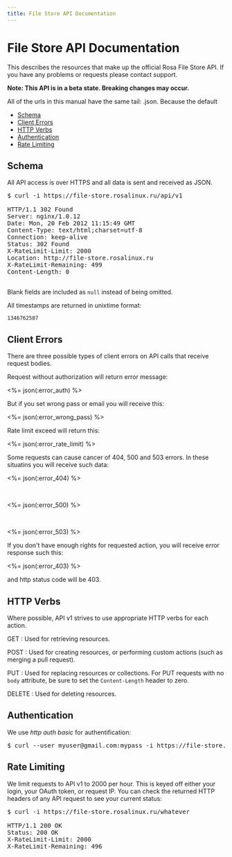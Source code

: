 ```yaml
---
title: File Store API Documentation
---
```


# File Store API Documentation

This describes the resources that make up the official Rosa File Store API. If you have any problems or requests please contact support.

**Note: This API is in a beta state. Breaking changes may occur.**

All of the urls in this manual have the same tail: .json. Because the default

* <a href="#schema">Schema</a>
* <a href="#client-errors">Client Errors</a>
* <a href="#http-verbs">HTTP Verbs</a>
* <a href="#authentication">Authentication</a>
* <a href="#rate-limiting">Rate Limiting</a>

## Schema

All API access is over HTTPS and all data is
sent and received as JSON.

<pre class="terminal">
$ curl -i https://file-store.rosalinux.ru/api/v1

HTTP/1.1 302 Found
Server: nginx/1.0.12
Date: Mon, 20 Feb 2012 11:15:49 GMT
Content-Type: text/html;charset=utf-8
Connection: keep-alive
Status: 302 Found
X-RateLimit-Limit: 2000
Location: http://file-store.rosalinux.ru
X-RateLimit-Remaining: 499
Content-Length: 0

</pre>

Blank fields are included as `null` instead of being omitted.

All timestamps are returned in unixtime format:

    1346762587

## Client Errors

There are three possible types of client errors on API calls that
receive request bodies.

Request without authorization will return error message:

<%= json(:error_auth) %>
<br/>

But if you set wrong pass or email you will receive this:

<%= json(:error_wrong_pass) %>
<br/>

Rate limit exceed will return this:

<%= json(:error_rate_limit) %>
<br/>

Some requests can cause cancer of 404, 500 and 503 errors. In these situatins you will receive such data:

<%= json(:error_404) %>

&nbsp;

<%= json(:error_500) %>

&nbsp;

<%= json(:error_503) %>

If you don't have enough rights for requested action, you will receive
error response such this:

<%= json(:error_403) %>

and http status code will be 403.

## HTTP Verbs

Where possible, API v1 strives to use appropriate HTTP verbs for each
action.

GET
: Used for retrieving resources.

POST
: Used for creating resources, or performing custom actions (such as
merging a pull request).

PUT
: Used for replacing resources or collections. For PUT requests
with no `body` attribute, be sure to set the `Content-Length` header to zero.

DELETE
: Used for deleting resources.

## Authentication

We use *http auth basic* for authentification:

<pre class="terminal">
$ curl --user myuser@gmail.com:mypass -i https://file-store.rosalinux.ru/api/v1
</pre>

## Rate Limiting

We limit requests to API v1 to 2000 per hour. This is keyed off either your
login, your OAuth token, or request IP.  You can check the returned HTTP
headers of any API request to see your current status:

<pre class="terminal">
$ curl -i https://file-store.rosalinux.ru/whatever

HTTP/1.1 200 OK
Status: 200 OK
X-RateLimit-Limit: 2000
X-RateLimit-Remaining: 496
</pre>